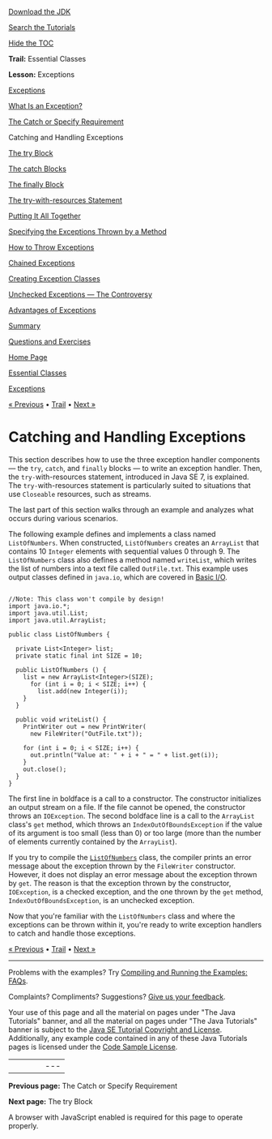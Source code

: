[Download
the JDK](http://java.sun.com/javase/6/download.jsp)
  
[Search the
Tutorials](../../search.html)
  
[Hide the TOC](javascript:toggleLeft())

**Trail:** Essential Classes
  
**Lesson:** Exceptions

[Exceptions](index.html)

[What Is an Exception?](definition.html)

[The Catch or Specify Requirement](catchOrDeclare.html)

Catching and Handling Exceptions

[The try Block](try.html)

[The catch Blocks](catch.html)

[The finally Block](finally.html)

[The try-with-resources Statement](tryResourceClose.html)

[Putting It All Together](putItTogether.html)

[Specifying the Exceptions Thrown by a Method](declaring.html)

[How to Throw Exceptions](throwing.html)

[Chained Exceptions](chained.html)

[Creating Exception Classes](creating.html)

[Unchecked Exceptions — The Controversy](runtime.html)

[Advantages of Exceptions](advantages.html)

[Summary](summary.html)

[Questions and Exercises](QandE/questions.html)

[Home Page](../../index.html)
>
[Essential Classes](../index.html)
>
[Exceptions](index.html)

[« Previous](catchOrDeclare.html) • [Trail](../TOC.html) • [Next »](try.html)

# Catching and Handling Exceptions

This section describes how to use the three
exception handler components — the `try`,
`catch`, and `finally` blocks — to write
an exception handler.
Then, the `try-`with-resources statement, introduced
in Java SE 7, is explained. The `try-`with-resources
statement is particularly suited to situations that use
`Closeable` resources, such as streams.

The last part of this section walks
through an example and analyzes what occurs during various scenarios.

The following example defines and implements a class named
`ListOfNumbers`. When constructed, `ListOfNumbers`
creates an `ArrayList` that contains 10 `Integer`
elements with sequential values 0 through 9. The `ListOfNumbers`
class also defines a method named `writeList`, which writes the
list of numbers into a text file called `OutFile.txt`. This
example uses output classes defined in `java.io`, which are
covered in
[Basic I/O](../io/index.html).

```

//Note: This class won't compile by design!
import java.io.*;
import java.util.List;
import java.util.ArrayList;

public class ListOfNumbers {

  private List<Integer> list;
  private static final int SIZE = 10;

  public ListOfNumbers () {
    list = new ArrayList<Integer>(SIZE);
      for (int i = 0; i < SIZE; i++) {
        list.add(new Integer(i));
    }
  }

  public void writeList() {
    PrintWriter out = new PrintWriter(
      new FileWriter("OutFile.txt"));

    for (int i = 0; i < SIZE; i++) {
      out.println("Value at: " + i + " = " + list.get(i));
    }
    out.close();
  }
}

```

The first line in boldface is a call to a constructor. The constructor
initializes an output stream on a file. If the file cannot be opened,
the constructor throws an `IOException`. The second
boldface line is a call to the `ArrayList` class's
`get` method, which throws an
`IndexOutOfBoundsException` if the value of its
argument is too small (less than 0) or too large (more than
the number of elements currently contained by the `ArrayList`).

If you try to compile the
[`ListOfNumbers`](examples/ListOfNumbers.java) class, the compiler prints an error message about the exception thrown by
the `FileWriter` constructor. However, it does not
display an error message about the exception thrown by
`get`. The reason is that the exception thrown
by the constructor, `IOException`, is a checked exception,
and the one thrown by the `get` method,
`IndexOutOfBoundsException`, is an unchecked
exception.

Now that you're familiar with the `ListOfNumbers`
class and where the exceptions can be thrown within it, you're
ready to write exception handlers to catch and handle those exceptions.

[« Previous](catchOrDeclare.html)
•
[Trail](../TOC.html)
•
[Next »](try.html)

---

Problems with the examples? Try [Compiling and Running
the Examples: FAQs](../../information/run-examples.html).
  
Complaints? Compliments? Suggestions? [Give
us your feedback](http://download.oracle.com/javase/feedback.html).

Your use of this page and all the material on pages under "The Java Tutorials" banner,
and all the material on pages under "The Java Tutorials" banner is subject to the [Java SE Tutorial Copyright
and License](../../information/license.html).
Additionally, any example code contained in any of these Java
Tutorials pages is licensed under the
[Code
Sample License](http://developers.sun.com/license/berkeley_license.html).

|  |  |  |  |  |
| --- | --- | --- | --- | --- |
| |  |  | | --- | --- | | duke image | Oracle logo | | [About Oracle](http://www.oracle.com/us/corporate/index.html) | [Oracle Technology Network](http://www.oracle.com/technology/index.html) | [Terms of Service](https://www.samplecode.oracle.com/servlets/CompulsoryClickThrough?type=TermsOfService) | Copyright © 1995, 2011 Oracle and/or its affiliates. All rights reserved. |

**Previous page:** The Catch or Specify Requirement
  
**Next page:** The try Block




A browser with JavaScript enabled is required for this page to operate properly.